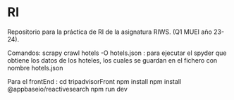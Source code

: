 # RI
Repositorio para la práctica de RI de la asignatura RIWS. (Q1 MUEI año 23-24).


Comandos: 
scrapy crawl hotels -O hotels.json : para ejecutar el spyder que obtiene los datos de los hoteles, los cuales se guardan en el fichero con nombre hotels.json

Para el frontEnd :
cd tripadvisorFront
npm install 
npm install @appbaseio/reactivesearch
npm run dev 
